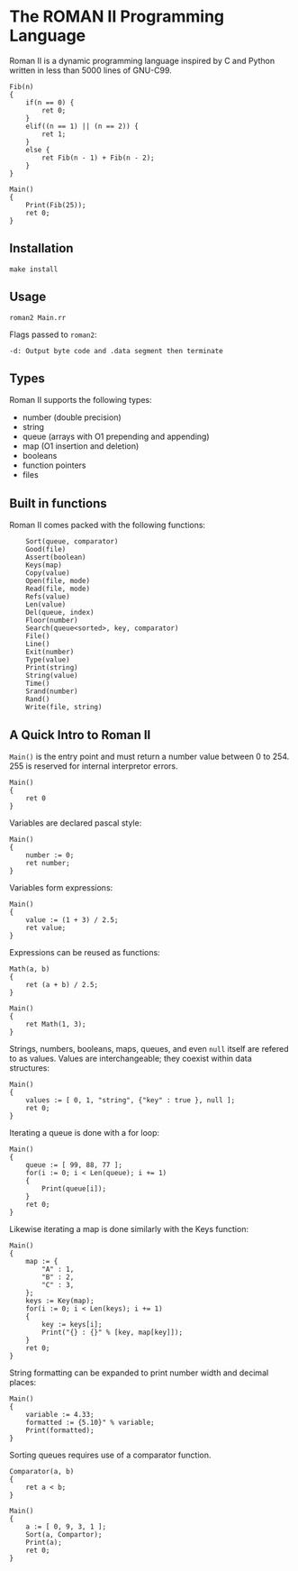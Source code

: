 # The ROMAN II Programming Language

Roman II is a dynamic programming language inspired by C and Python
written in less than 5000 lines of GNU-C99.


```
Fib(n)
{
    if(n == 0) {
        ret 0;
    }
    elif((n == 1) || (n == 2)) {
        ret 1;
    }
    else {
        ret Fib(n - 1) + Fib(n - 2);
    }
}

Main()
{
    Print(Fib(25));
    ret 0;
}
```

## Installation

```
make install
```

## Usage

```
roman2 Main.rr
```
Flags passed to `roman2`:

```
-d: Output byte code and .data segment then terminate
```

## Types

Roman II supports the following types:

* number (double precision)
* string
* queue (arrays with O1 prepending and appending)
* map (O1 insertion and deletion)
* booleans
* function pointers
* files

## Built in functions

Roman II comes packed with the following functions:

```
    Sort(queue, comparator)
    Good(file)
    Assert(boolean)
    Keys(map)
    Copy(value)
    Open(file, mode)
    Read(file, mode)
    Refs(value)
    Len(value)
    Del(queue, index)
    Floor(number)
    Search(queue<sorted>, key, comparator)
    File()
    Line()
    Exit(number)
    Type(value)
    Print(string)
    String(value)
    Time()
    Srand(number)
    Rand()
    Write(file, string)
```

## A Quick Intro to Roman II

`Main()` is the entry point and must return a number value between 0 to 254.
255 is reserved for internal interpretor errors.

```
Main()
{
    ret 0
}
```

Variables are declared pascal style:

```
Main()
{
    number := 0;
    ret number;
}
```

Variables form expressions:

```
Main()
{
    value := (1 + 3) / 2.5;
    ret value;
}
```

Expressions can be reused as functions:

```
Math(a, b)
{
    ret (a + b) / 2.5;
}

Main()
{
    ret Math(1, 3);
}
```

Strings, numbers, booleans, maps, queues, and even `null` itself are refered to
as values. Values are interchangeable; they coexist within data structures:

```
Main()
{
    values := [ 0, 1, "string", {"key" : true }, null ];
    ret 0;
}
```

Iterating a queue is done with a for loop:

```
Main()
{
    queue := [ 99, 88, 77 ];
    for(i := 0; i < Len(queue); i += 1)
    {
        Print(queue[i]);
    }
    ret 0;
}
```

Likewise iterating a map is done similarly with the Keys function:

```
Main()
{
    map := {
        "A" : 1,
        "B" : 2,
        "C" : 3,
    };
    keys := Key(map);
    for(i := 0; i < Len(keys); i += 1)
    {
        key := keys[i];
        Print("{} : {}" % [key, map[key]]);
    }
    ret 0;
}
```

String formatting can be expanded to print number width and decimal places:

```
Main()
{
    variable := 4.33;
    formatted := {5.10}" % variable;
    Print(formatted);
}
```

Sorting queues requires use of a comparator function.

```
Comparator(a, b)
{
    ret a < b;
}

Main()
{
    a := [ 0, 9, 3, 1 ];
    Sort(a, Compartor);
    Print(a);
    ret 0;
}
```
